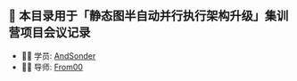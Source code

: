 ## 🚀 本目录用于「静态图半自动并行执行架构升级」集训营项目会议记录

- 👨‍💻 学员: [AndSonder](https://github.com/AndSonder)
- 👦🏻​ 导师: [From00](https://github.com/From00)